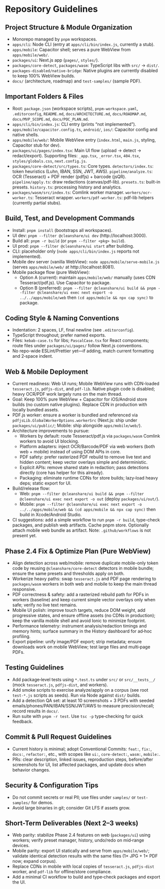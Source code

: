 # Repository Guidelines

## Project Structure & Module Organization
- Monorepo managed by `pnpm` workspaces.
- `apps/cli`: Node CLI (entry at `apps/cli/bin/index.js`, currently a stub).
- `apps/mobile`: Capacitor shell; serves a pure WebView from `apps/mobile/web/`.
- `packages/ui`: Next.js app (`pages/`, `styles/`).
- `packages/core-detect`, `packages/wasm`: TypeScript libs with `src/` → `dist/`.
- `packages-disabled/native-bridge`: Native plugins are currently disabled to keep 100% WebView builds.
- `docs/` (architecture, roadmap) and `test-samples/` (sample PDF).

## Important Folders & Files
- Root: `package.json` (workspace scripts), `pnpm-workspace.yaml`, `.editorconfig`, `README.md`, `docs/ARCHITECTURE.md`, `docs/ROADMAP.md`, `docs/MVP_SCOPE.md`, `docs/POC_PLAN.md`.
- `apps/cli/bin/index.js`: CLI entry (prints “not implemented”).
- `apps/mobile/capacitor.config.ts`, `android/`, `ios/`: Capacitor config and native shells.
- `apps/mobile/web/`: Mobile WebView entry (`index.html`, `main.js`, styling, Capacitor stub for dev).
- `packages/ui/pages/index.tsx`: Main UI flow (upload → detect → redact/export). Supporting files: `_app.tsx`, `_error.tsx`, `404.tsx`, `styles/globals.css`, `next.config.js`.
- `packages/core-detect/src/types.ts`: Core types. `detectors/index.ts`: token heuristics (Luhn, IBAN, SSN, JWT, AWS). `pipeline/analyze.ts`: OCR (Tesseract) + PDF render (pdfjs) + barcode (jsQR). `pipeline/apply.ts`: draw redactions (canvas/pdf-lib). `presets.ts`: built-in presets. `history.ts`: processing history and analytics.
- `packages/wasm/src/index.ts`: Comlink worker manager. `workers/ocr-worker.ts`: Tesseract wrapper. `workers/pdf-worker.ts`: pdf-lib helpers (currently partial stubs).

## Build, Test, and Development Commands
- Install: `pnpm install` (bootstraps all workspaces).
- UI dev: `pnpm --filter @cleanshare/ui dev` (http://localhost:3000).
- Build all: `pnpm -r build` (or `pnpm --filter <pkg> build`).
- UI prod: `pnpm --filter @cleanshare/ui start` after building.
- CLI: placeholder only (`node apps/cli/bin/index.js` reports not implemented).
- Mobile dev server (vanilla WebView): `node apps/mobile/serve-mobile.js` (serves `apps/mobile/web/` at http://localhost:8081).
- Mobile package flow (pure WebView):
  - Option A (current): maintain `apps/mobile/web/` manually (uses CDN Tesseract/pdf.js).  Use Capacitor to package.
  - Option B (preferred): `pnpm --filter @cleanshare/ui build && pnpm --filter @cleanshare/ui exec next export -o ../../apps/mobile/web` then `(cd apps/mobile && npx cap sync)` to package.

## Coding Style & Naming Conventions
- Indentation: 2 spaces, LF, final newline (see `.editorconfig`).
- TypeScript throughout; prefer named exports.
- Files: `kebab-case.ts` for libs; `PascalCase.tsx` for React components; route files under `packages/ui/pages/` follow Next.js conventions.
- No repo-wide ESLint/Prettier yet—if adding, match current formatting and 2‑space indent.

## Web & Mobile Deployment
- Current readiness: Web UI runs; Mobile WebView runs with CDN-loaded `tesseract.js`, `pdfjs-dist`, and `pdf-lib`. Native plugin code is disabled; heavy OCR/PDF work largely runs on the main thread.
- Goal: Keep 100% pure WebView + Capacitor for iOS/Android store builds (no custom native plugins). Replace CDN in production with locally bundled assets.
- PDF.js worker: ensure a worker is bundled and referenced via `pdfjsLib.GlobalWorkerOptions.workerSrc` (Next.js: ship under `packages/ui/public/`; Mobile: ship alongside `apps/mobile/web/`).
- Architecture improvements to pursue:
  - Workers by default: route Tesseract/pdf.js via `packages/wasm` Comlink workers to avoid UI blocking.
  - Platform adapters: inject OCR/Barcode/PDF via web workers (both web + mobile) instead of using DOM APIs in core.
  - PDF safety: prefer rasterized PDF rebuild to remove live text and hidden content; keep vector overlays simple and deterministic.
  - Explicit APIs: remove shared state in redaction; pass detections directly (core has helper for this already).
  - Packaging: eliminate runtime CDNs for store builds; lazy‑load heavy deps; static export for UI.
- Build/release flow:
  - Web: `pnpm --filter @cleanshare/ui build && pnpm --filter @cleenshare/ui exec next export -o out` (deploy `packages/ui/out/`).
  - Mobile: `pnpm --filter @cleanshare/ui exec next export -o ../../apps/mobile/web && (cd apps/mobile && npx cap sync)` then build in Xcode/Android Studio.
- CI suggestions: add a simple workflow to run `pnpm -r build`, type-check packages, and publish web artifacts. Cache pnpm store. Optionally attach mobile web bundle as artifact. Note: `.github/workflows` is not present yet.

## Phase 2.4 Fix & Optimize Plan (Pure WebView)
- Align detection across web/mobile: remove duplicate mobile-only token code by reusing `@cleanshare/core-detect` detectors in mobile bundle; ensure the same presets and thresholds apply on both.
- Workerize heavy paths: swap `tesseract.js` and PDF page rendering to `packages/wasm` workers in both web and mobile to keep the main thread responsive.
- PDF correctness & safety: add a rasterized rebuild path for PDFs in workers (baseline) and keep current simple vector overlays only when safe; verify no live text remains.
- Mobile UI polish: improve touch targets, reduce DOM weight, add progressive states, and ensure offline assets (no CDNs in production); keep the vanilla mobile shell and avoid Ionic to minimize footprint.
- Performance telemetry: instrument analysis/redaction timings and memory hints; surface summary in the History dashboard for ad‑hoc profiling.
- Export pipeline: unify image/PDF export; strip metadata; ensure downloads work on mobile WebView; test large files and multi‑page PDFs.

## Testing Guidelines
- Add package‑level tests using `*.test.ts` under `src/` or `src/__tests__/` (mock `tesseract.js`, `pdfjs-dist`, and workers).
- Add smoke scripts to exercise analyze/apply on a corpus (see root `test-*.js` scripts as seeds). Run via Node against `dist/` builds.
- Add a detection QA set: at least 10 screenshots + 3 PDFs with seeded emails/phones/PAN/IBAN/SSN/JWT/AWS to measure precision/recall; record results in `docs/`.
- Run suite with `pnpm -r test`. Use `tsc -p` type‑checking for quick feedback.

## Commit & Pull Request Guidelines
- Current history is minimal; adopt Conventional Commits: `feat:`, `fix:`, `docs:`, `refactor:`, etc., with scopes like `ui:`, `core-detect:`, `wasm:`, `mobile:`.
- PRs: clear description, linked issues, reproduction steps, before/after screenshots for UI, list affected packages, and update docs when behavior changes.

## Security & Configuration Tips
- Do not commit secrets or real PII; use files under `samples/` or `test-samples/` for demos.
- Avoid large binaries in git; consider Git LFS if assets grow.

## Short-Term Deliverables (Next 2–3 weeks)
- Web parity: stabilize Phase 2.4 features on web (`packages/ui`) using workers; verify preset manager, history, undo/redo on mid‑range devices.
- Mobile parity: export UI statically and serve from `apps/mobile/web/`; validate identical detection results with the same files (1× JPG + 1× PDF now; expand corpus).
- Replace CDNs in mobile with local copies of `tesseract.js`, `pdfjs-dist` worker, and `pdf-lib` for offline/store compliance.
- Add a minimal CI workflow to build and type‑check packages and export the UI.
